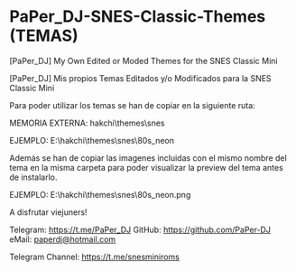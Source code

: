# PaPer_DJ-SNES-Classic-Themes (TEMAS)
[PaPer_DJ] My Own Edited or Moded Themes for the SNES Classic Mini

[PaPer_DJ] Mis propios Temas Editados y/o Modificados para la SNES Classic Mini

Para poder utilizar los temas se han de copiar en la siguiente ruta:

MEMORIA EXTERNA: hakchi\themes\snes

EJEMPLO: 
E:\hakchi\themes\snes\80s_neon

Además se han de copiar las imagenes incluidas con el mismo nombre del tema en la misma carpeta para poder visualizar la preview del tema antes de instalarlo.

EJEMPLO:
E:\hakchi\themes\snes\80s_neon.png

A disfrutar viejuners!

Telegram: https://t.me/PaPer_DJ
GitHub: https://github.com/PaPer-DJ
eMail: paperdj@hotmail.com

Telegram Channel: 
https://t.me/snesminiroms
